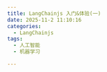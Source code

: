 ```yaml
---
title: LangChainjs 入门&体验(一)
date: 2025-11-2 11:10:16
categories:
  - LangChainjs
tags:
  - 人工智能
  - 机器学习

---
```

